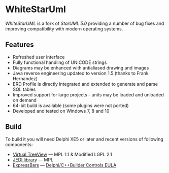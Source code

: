 # WhiteStarUml

*WhiteStarUML* is a fork of *StarUML 5.0* providing a number of bug fixes and improving compatibility with modern operating systems.

## Features
* Refreshed user interface
* Fully functional handling of UNICODE strings
* Diagrams may be enhanced with antialiased drawing and images
* Java reverse engineering updated to version 1.5 (thanks to Frank Hernandez)
* ERD Profile is directly integrated and extended to generate and parse SQL tables
* Improved support for large projects - units may be loaded and unloaded on demand
* 64-bit build is available (some plugins were not ported)
* Developed and tested on Windows 7, 8 and 10

## Build
To build it you will need Delphi XE5 or later and recent versions of following components:

* [Virtual TreeView](https://github.com/Virtual-TreeView/Virtual-TreeView) — MPL 1.1 & Modified LGPL 2.1
* [JEDI library](https://github.com/project-jedi/jcl) — MPL
* [ExpressBars](https://www.devexpress.com/products/vcl/navigation/) — [Delphi/C++Builder Controls EULA](https://www.devexpress.com/Support/EULAs/vcl-controls.xml)
